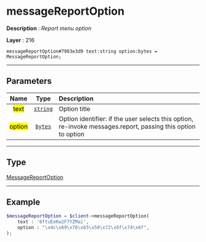 # messageReportOption

**Description** : *Report menu option*

**Layer** : 216

```tl
messageReportOption#7903e3d9 text:string option:bytes = MessageReportOption;
```

---

## Parameters

| Name | Type | Description |
| :---: | :---: | :--- |
| <mark>text</mark> | [`string`](type/string) | Option title |
| <mark>option</mark> | [`bytes`](type/bytes) | Option identifier: if the user selects this option, re-invoke messages.report, passing this option to option |

---

## Type

[MessageReportOption](type/MessageReportOption)

---

## Example

```php
$messageReportOption = $client->messageReportOption(
	text : '6ftuEeKw2F7YZMai',
	option : "\x4c\x69\x76\x65\x50\x72\x6f\x74\x6f",
);
```